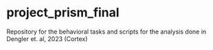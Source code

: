 # project_prism_final
Repository for the behavioral tasks and scripts for the analysis done in Dengler et. al, 2023 (Cortex)
